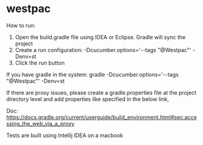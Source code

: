 # westpac

How to run:

1. Open the build.gradle file using IDEA or Eclipse. Gradle will sync the project 
2. Create a run configuration: -Dcucumber.options='--tags "@Westpac"' -Denv=st
3. Click the run button 

If you have gradle in the system: gradle -Dcucumber.options='--tags "@Westpac"' -Denv=st

If there are proxy issues, please create a gradle.properties file at the project directory level and add properties like specified in the below link,

Doc: https://docs.gradle.org/current/userguide/build_environment.html#sec:accessing_the_web_via_a_proxy

Tests are built using Intellij IDEA on a macbook 
